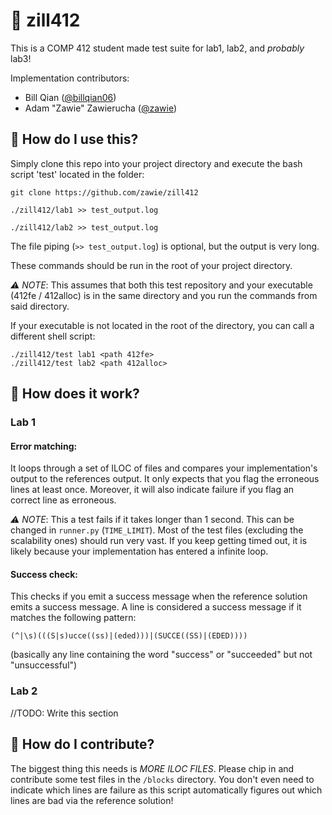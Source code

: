 # 🥒 zill412
This is a COMP 412 student made test suite for lab1, lab2, and *probably* lab3!

Implementation contributors:
- Bill Qian ([@billqian06](https://github.com/billqian06))
- Adam "Zawie" Zawierucha ([@zawie](https://github.com/zawie))

## 🚀 How do I use this?
Simply clone this repo into your project directory and execute the bash script 'test' located in the folder:
```
git clone https://github.com/zawie/zill412
```
```
./zill412/lab1 >> test_output.log
```
```
./zill412/lab2 >> test_output.log
```

The file piping (`>> test_output.log`) is optional, but the output is very long.

These commands should be run in the root of your project directory.

*⚠️ NOTE*: This assumes that both this test repository and your executable (412fe / 412alloc) is in the same directory and you run the commands from said directory.

If your executable is not located in the root of the directory, you can call a different shell script:
```
./zill412/test lab1 <path 412fe>
./zill412/test lab2 <path 412alloc>
```

## 🤖 How does it work?
### Lab 1
#### Error matching:
It loops through a set of ILOC of files and compares your implementation's output to the references output. 
It only expects that you flag the erroneous lines at least once.
Moreover, it will also indicate failure if you flag an correct line as erroneous.

*⚠️ NOTE*: This a test fails if it takes longer than 1 second. This can be changed in `runner.py` (`TIME_LIMIT`). Most of the test files (excluding the scalability ones) should run very vast. If you keep getting timed out, it is likely because your implementation has entered a infinite loop.

#### Success check:
This checks if you emit a success message when the reference solution emits a success message. A line is considered a success message if it matches the following pattern:
```
(^|\s)(((S|s)ucce((ss)|(eded)))|(SUCCE((SS)|(EDED))))
```

(basically any line containing the word "success" or "succeeded" but not "unsuccessful")

### Lab 2
//TODO: Write this section

## 🧱 How do I contribute?
The biggest thing this needs is *MORE ILOC FILES*. Please chip in and contribute some test files in the `/blocks` directory. 
You don't even need to indicate which lines are failure as this script automatically figures out which lines are bad via the reference solution!
